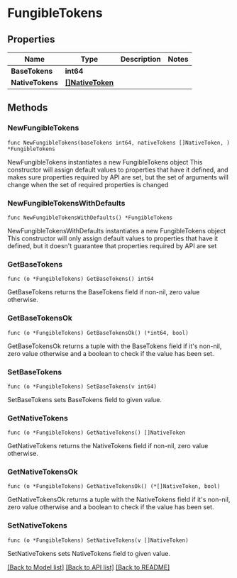 # FungibleTokens

## Properties

Name | Type | Description | Notes
------------ | ------------- | ------------- | -------------
**BaseTokens** | **int64** |  | 
**NativeTokens** | [**[]NativeToken**](NativeToken.md) |  | 

## Methods

### NewFungibleTokens

`func NewFungibleTokens(baseTokens int64, nativeTokens []NativeToken, ) *FungibleTokens`

NewFungibleTokens instantiates a new FungibleTokens object
This constructor will assign default values to properties that have it defined,
and makes sure properties required by API are set, but the set of arguments
will change when the set of required properties is changed

### NewFungibleTokensWithDefaults

`func NewFungibleTokensWithDefaults() *FungibleTokens`

NewFungibleTokensWithDefaults instantiates a new FungibleTokens object
This constructor will only assign default values to properties that have it defined,
but it doesn't guarantee that properties required by API are set

### GetBaseTokens

`func (o *FungibleTokens) GetBaseTokens() int64`

GetBaseTokens returns the BaseTokens field if non-nil, zero value otherwise.

### GetBaseTokensOk

`func (o *FungibleTokens) GetBaseTokensOk() (*int64, bool)`

GetBaseTokensOk returns a tuple with the BaseTokens field if it's non-nil, zero value otherwise
and a boolean to check if the value has been set.

### SetBaseTokens

`func (o *FungibleTokens) SetBaseTokens(v int64)`

SetBaseTokens sets BaseTokens field to given value.


### GetNativeTokens

`func (o *FungibleTokens) GetNativeTokens() []NativeToken`

GetNativeTokens returns the NativeTokens field if non-nil, zero value otherwise.

### GetNativeTokensOk

`func (o *FungibleTokens) GetNativeTokensOk() (*[]NativeToken, bool)`

GetNativeTokensOk returns a tuple with the NativeTokens field if it's non-nil, zero value otherwise
and a boolean to check if the value has been set.

### SetNativeTokens

`func (o *FungibleTokens) SetNativeTokens(v []NativeToken)`

SetNativeTokens sets NativeTokens field to given value.



[[Back to Model list]](../README.md#documentation-for-models) [[Back to API list]](../README.md#documentation-for-api-endpoints) [[Back to README]](../README.md)


